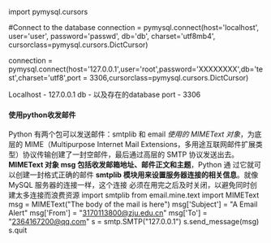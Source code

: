 import pymysql.cursors

#Connect to the database
connection = pymysql.connect(host='localhost',
                             user='user',
                             password='passwd',
                             db='db',
                             charset='utf8mb4',
                             cursorclass=pymysql.cursors.DictCursor)

connection = pymysql.connect(host='127.0.0.1',user='root',password='XXXXXXXX',db='test',charset='utf8',port = 3306,cursorclass=pymysql.cursors.DictCursor)

Localhost - 127.0.0.1
db - 以及存在的database
port - 3306

#### 使用python收发邮件
Python 有两个包可以发送邮件：smtplib 和 email
*使用的 MIMEText 对象*，为底层的 MIME（Multipurpose Internet Mail Extensions，多用途互联网邮件扩展类型）协议传输创建了一封空邮件，最后通过高层的 SMTP 协议发送出去。**MIMEText 对象 msg 包括收发邮箱地址、邮件正文和主题**，Python 通 过它就可以创建一封格式正确的邮件
**smtplib 模块用来设置服务器连接的相关信息**。就像 MySQL 服务器的连接一样，这个连接 必须在用完之后及时关闭，以避免同时创建太多连接而浪费资源
import smtplib
from email.mine.text import MIMEText
msg = MIMEText("The body of the mail is here")
msg['Subject'] = "A Email Alert"
msg['From'] = "3170113800@zju.edu.cn"
msg['To'] = "2364167200@qq.com"
s = smtp.SMTP("127.0.0.1")
s.send_message(msg)
s.quit

